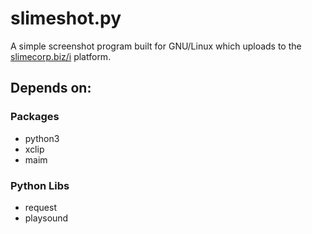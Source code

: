 # slimeshot.py

A simple screenshot program built for GNU/Linux which uploads to the [slimecorp.biz/i](http://slimecorp.biz/i) platform.

## Depends on:

### Packages
-   python3
-   xclip
-   maim

### Python Libs
-   request
-   playsound
